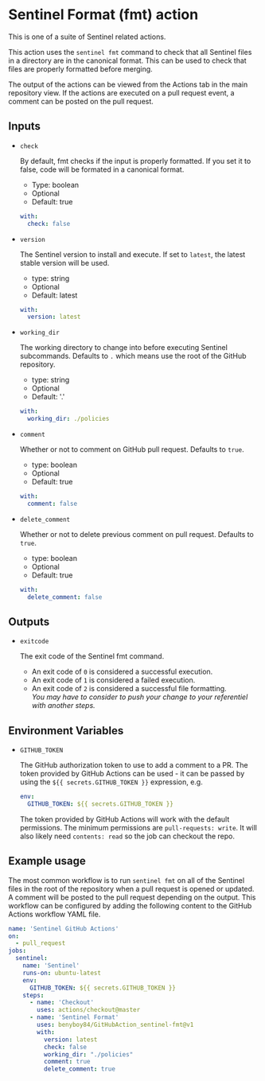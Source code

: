 # Sentinel Format (fmt) action

This is one of a suite of Sentinel related actions.

This action uses the `sentinel fmt` command to check that all Sentinel files in a directory are in the canonical format. This can be used to check that files are properly formatted before merging.

The output of the actions can be viewed from the Actions tab in the main repository view. If the actions are executed on a pull request event, a comment can be posted on the pull request.

## Inputs

* `check`

  By default, fmt checks if the input is properly formatted. If you set it to false, code will be formated in a canonical format.

  * Type: boolean
  * Optional
  * Default: true

  ```yaml
  with:
    check: false
  ```

* `version`

  The Sentinel version to install and execute. If set to `latest`, the latest stable version will be used.

  * type: string
  * Optional
  * Default: latest

  ```yaml
  with:
    version: latest
  ```

* `working_dir`

  The working directory to change into before executing Sentinel subcommands. Defaults to `.` which means use the root of the GitHub repository.

  * type: string
  * Optional
  * Default: '.'

  ```yaml
  with:
    working_dir: ./policies
  ```

* `comment`

  Whether or not to comment on GitHub pull request. Defaults to `true`.

  * type: boolean
  * Optional
  * Default: true

  ```yaml
  with:
    comment: false
  ```

* `delete_comment`
  
  Whether or not to delete previous comment on pull request. Defaults to `true`.

  * type: boolean
  * Optional
  * Default: true

  ```yaml
  with:
    delete_comment: false
  ```

## Outputs

* `exitcode`

  The exit code of the Sentinel fmt command.
  
  * An exit code of `0` is considered a successful execution.
  * An exit code of `1` is considered a failed execution.
  * An exit code of `2` is considered a successful file formatting.</br>
    *You may have to consider to push your change to your referentiel with another steps.*

## Environment Variables

* `GITHUB_TOKEN`

  The GitHub authorization token to use to add a comment to a PR.
  The token provided by GitHub Actions can be used - it can be passed by
  using the `${{ secrets.GITHUB_TOKEN }}` expression, e.g.

  ```yaml
  env:
    GITHUB_TOKEN: ${{ secrets.GITHUB_TOKEN }}
  ```

  The token provided by GitHub Actions will work with the default permissions.
  The minimum permissions are `pull-requests: write`.
  It will also likely need `contents: read` so the job can checkout the repo.

## Example usage

The most common workflow is to run `sentinel fmt` on all of the Sentinel files in the root of the repository when a pull request is opened or updated. A comment will be posted to the pull request depending on the output. This workflow can be configured by adding the following content to the GitHub Actions workflow YAML file.

```yaml
name: 'Sentinel GitHub Actions'
on:
  - pull_request
jobs:
  sentinel:
    name: 'Sentinel'
    runs-on: ubuntu-latest
    env:
      GITHUB_TOKEN: ${{ secrets.GITHUB_TOKEN }}
    steps:
      - name: 'Checkout'
        uses: actions/checkout@master
      - name: 'Sentinel Format'
        uses: benyboy84/GitHubAction_sentinel-fmt@v1
        with:
          version: latest
          check: false
          working_dir: "./policies"
          comment: true
          delete_comment: true
```

